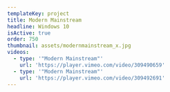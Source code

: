 ```yaml
---
templateKey: project
title: Modern Mainstream
headline: Windows 10
isActive: true
order: 750
thumbnail: assets/modernmainstream_x.jpg
videos:
  - type: '"Modern Mainstream"'
    url: 'https://player.vimeo.com/video/309490659'
  - type: '"Modern Mainstream"'
    url: 'https://player.vimeo.com/video/309492691'
---
```

